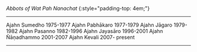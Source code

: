 
*Abbots of Wat Pah Nanachat*
{:style="padding-top: 4em;"}

------------------ ---------------
Ajahn Sumedho      1975-1977
Ajahn Pabhākaro    1977-1979
Ajahn Jāgaro       1979-1982
Ajahn Pasanno      1982-1996
Ajahn Jayasāro     1996-2001
Ajahn Ñāṇadhammo   2001-2007
Ajahn Kevali       2007- present
------------------ ---------------

